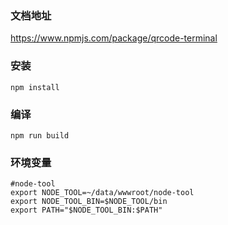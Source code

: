 ### 文档地址

https://www.npmjs.com/package/qrcode-terminal

### 安装

```
npm install
```

### 编译
```
npm run build
```
### 环境变量
```
#node-tool
export NODE_TOOL=~/data/wwwroot/node-tool
export NODE_TOOL_BIN=$NODE_TOOL/bin
export PATH="$NODE_TOOL_BIN:$PATH"
```
